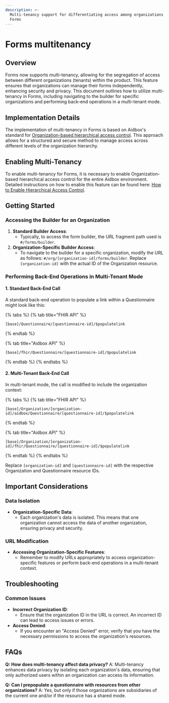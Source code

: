 ```yaml
---
description: >-
  Multi-tenancy support for differentiating access among organizations within
  Forms
---
```


# Forms multitenancy

## Overview

Forms now supports multi-tenancy, allowing for the segregation of access between different organizations (tenants) within the product. This feature ensures that organizations can manage their forms independently, enhancing security and privacy. This document outlines how to utilize multi-tenancy in Forms, including navigating to the builder for specific organizations and performing back-end operations in a multi-tenant mode.

## Implementation Details

The implementation of multi-tenancy in Forms is based on Aidbox's standard for [Organization-based hierarchical access control](../../access-control/authorization/scoped-api/organization-based-hierarchical-access-control.md). This approach allows for a structured and secure method to manage access across different levels of the organization hierarchy.

## Enabling Multi-Tenancy

To enable multi-tenancy for Forms, it is necessary to enable Organization-based hierarchical access control for the entire Aidbox environment. Detailed instructions on how to enable this feature can be found here: [How to Enable Hierarchical Access Control](../../../tutorials/security-access-control-tutorials/how-to-enable-hierarchical-access-control.md).

## Getting Started

### Accessing the Builder for an Organization

1. **Standard Builder Access**:
   * Typically, to access the form builder, the URL fragment path used is `#/forms/builder`.
2. **Organization-Specific Builder Access**:
   * To navigate to the builder for a specific organization, modify the URL as follows: `#/org/[organization-id]/forms/builder`. Replace `[organization-id]` with the actual ID of the Organization resource.

### Performing Back-End Operations in Multi-Tenant Mode

#### 1. Standard Back-End Call

A standard back-end operation to populate a link within a Questionnaire might look like this:

{% tabs %}
{% tab title="FHIR API" %}
```
[base]/Questionnaire/[questionnaire-id]/$populatelink
```
{% endtab %}

{% tab title="Aidbox API" %}
```
[base]/fhir/Questionnaire/[questionnaire-id]/$populatelink
```
{% endtab %}
{% endtabs %}

#### 2. Multi-Tenant Back-End Call

In multi-tenant mode, the call is modified to include the organization context:

{% tabs %}
{% tab title="FHIR API" %}
```
[base]/Organization/[organization-id]/aidbox/Questionnaire/[questionnaire-id]/$populatelink
```
{% endtab %}

{% tab title="Aidbox API" %}
```
[base]/Organization/[organization-id]/fhir/Questionnaire/[questionnaire-id]/$populatelink
```
{% endtab %}
{% endtabs %}

Replace `[organization-id]` and `[questionnaire-id]` with the respective Organization and Questionnaire resource IDs.

## Important Considerations

### Data Isolation

* **Organization-Specific Data**:
  * Each organization's data is isolated. This means that one organization cannot access the data of another organization, ensuring privacy and security.

### URL Modification

* **Accessing Organization-Specific Features**:
  * Remember to modify URLs appropriately to access organization-specific features or perform back-end operations in a multi-tenant context.

## Troubleshooting

### Common Issues

* **Incorrect Organization ID**:
  * Ensure that the organization ID in the URL is correct. An incorrect ID can lead to access issues or errors.
* **Access Denied**:
  * If you encounter an "Access Denied" error, verify that you have the necessary permissions to access the organization's resources.

## FAQs

**Q: How does multi-tenancy affect data privacy?** A: Multi-tenancy enhances data privacy by isolating each organization's data, ensuring that only authorized users within an organization can access its information.

**Q: Can I prepopulate a questionnaire with resources from other organizations?** A: Yes, but only if those organizations are subsidiaries of the current one and/or if the resource has a shared mode.
